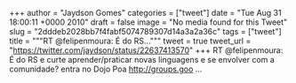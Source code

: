 
+++
author = "Jaydson Gomes"
categories = ["tweet"]
date = "Tue Aug 31 18:00:11 +0000 2010"
draft = false
image = "No media found for this Tweet"
slug = "2dddeb2028bb7f4fabf5074789307d14a3a2a36c"
tags = ["tweet"]
title = """RT @felipenmoura: É do RS..."""
tweet = true
tweet_url = "https://twitter.com/jaydson/status/22637413570"
+++
RT @felipenmoura: É do RS e curte aprender/praticar novas linguagens e se envolver com a comunidade? entra no Dojo Poa http://groups.goo ...
